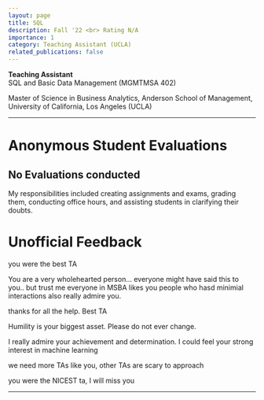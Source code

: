 ```yaml
---
layout: page
title: SQL
description: Fall '22 <br> Rating N/A
importance: 1
category: Teaching Assistant (UCLA)
related_publications: false
---
```


**Teaching Assistant** <br>
SQL and Basic Data Management (MGMTMSA 402) <br>

Master of Science in Business Analytics, Anderson School of Management, University of California, Los Angeles (UCLA)


---

Anonymous Student Evaluations
======

No Evaluations conducted
--- 

My responsibilities included creating assignments and exams, grading them, conducting office hours, and assisting students in clarifying their doubts.


Unofficial Feedback
======

you were the best TA

You are a very wholehearted person... everyone might have said this to you.. but trust me everyone in MSBA likes you
people who hasd minimial interactions also really admire you. 

thanks for all the help. Best TA 

Humility is your biggest asset. Please do not ever change.

I really admire your achievement and determination. I could feel your strong interest in machine learning

we need more TAs like you, other TAs are scary to approach

you were the NICEST ta, I will miss you

---


